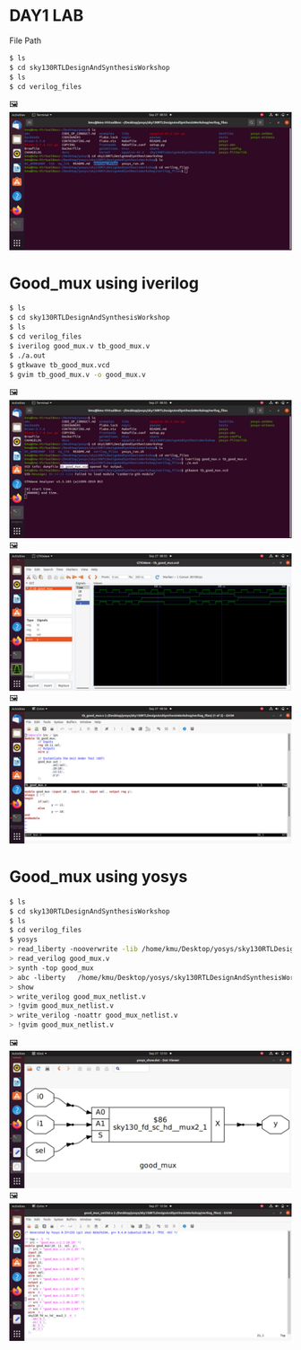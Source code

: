 # DAY1 LAB
File Path
```bash
$ ls
$ cd sky130RTLDesignAndSynthesisWorkshop
$ ls
$ cd verilog_files
```
🖼️ ![file_path](https://github.com/khajamufaqqamuddin-pixel/KMU-From-RTL-to-Reality/blob/main/Week-1/Day-1/Lab/file_path.jpeg)
# Good_mux using iverilog

```bash
$ ls
$ cd sky130RTLDesignAndSynthesisWorkshop
$ ls
$ cd verilog_files
$ iverilog good_mux.v tb_good_mux.v
$ ./a.out
$ gtkwave tb_good_mux.vcd
$ gvim tb_good_mux.v -o good_mux.v
```
🖼️ ![good_mux](https://github.com/khajamufaqqamuddin-pixel/KMU-From-RTL-to-Reality/blob/main/Week-1/Day-1/Lab/good_mux.jpeg)
🖼️ ![tb_good_mux](https://github.com/khajamufaqqamuddin-pixel/KMU-From-RTL-to-Reality/blob/main/Week-1/Day-1/good_mux_gtkwave.jpeg)
🖼️ ![gvim_goo_mux](https://github.com/khajamufaqqamuddin-pixel/KMU-From-RTL-to-Reality/blob/main/Week-1/Day-1/Lab/gvim_goo_mux.jpeg)
# Good_mux using yosys
```bash
$ ls
$ cd sky130RTLDesignAndSynthesisWorkshop
$ ls
$ cd verilog_files
$ yosys
> read_liberty -nooverwrite -lib /home/kmu/Desktop/yosys/sky130RTLDesignAndSynthesisWorkshop/verilog_files/open_pdks/sources/sky130_fd_sc_hd/timing/sky130_fd_sc_hd__tt_025C_1v80.lib
> read_verilog good_mux.v
> synth -top good_mux
> abc -liberty   /home/kmu/Desktop/yosys/sky130RTLDesignAndSynthesisWorkshop/verilog_files/open_pdks/sources/sky130_fd_sc_hd/timing/sky130_fd_sc_hd__tt_025C_1v80.lib
> show
> write_verilog good_mux_netlist.v
> !gvim good_mux_netlist.v
> write_verilog -noattr good_mux_netlist.v
> !gvim good_mux_netlist.v
```
🖼️ ![yosys_good_mux](https://github.com/khajamufaqqamuddin-pixel/KMU-From-RTL-to-Reality/blob/main/Week-1/Day-1/Lab/yosys_good_mux.jpeg)
🖼️ ![good_mux_netlist](https://github.com/khajamufaqqamuddin-pixel/KMU-From-RTL-to-Reality/blob/main/Week-1/Day-1/Lab/good_mux_netlist.jpeg)
